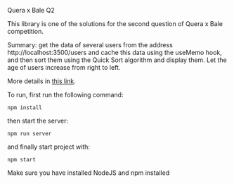 Quera x Bale Q2

This library is one of the solutions for the second question of Quera x Bale competition.

Summary: get the data of several users from the address http://localhost:3500/users and cache this data using the useMemo hook, and then sort them using the Quick Sort algorithm and display them. Let the age of users increase from right to left.

More details in [this link](https://quera.org/problemset/183834/).

To run, first run the following command:

    npm install
then start the server:

    npm run server
and finally start project with:

    npm start

Make sure you have installed NodeJS and npm installed
